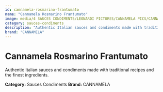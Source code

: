 ```yaml
---
id: cannamela-rosmarino-frantumato
name: "Cannamela Rosmarino Frantumato"
image: media/4 SAUCES CONDIMENTS/LEONARDI PICTURES/CANNAMELA PICS/CANNAMELA ROSMARINO FRANTUMATO.png
category: sauces-condiments
description: "Authentic Italian sauces and condiments made with traditional recipes and the finest ingredients."
brand: "CANNAMELA"
---
```


# Cannamela Rosmarino Frantumato

Authentic Italian sauces and condiments made with traditional recipes and the finest ingredients.

**Category:** Sauces Condiments
**Brand:** CANNAMELA
